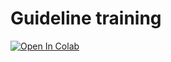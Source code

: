 # Guideline training
<a href="https://colab.research.google.com/drive/17Txk_g0QPsuIjWWyPokIAfGsbjOSfNc7?usp=sharing"><img src="https://colab.research.google.com/assets/colab-badge.svg" alt="Open In Colab"></a>

